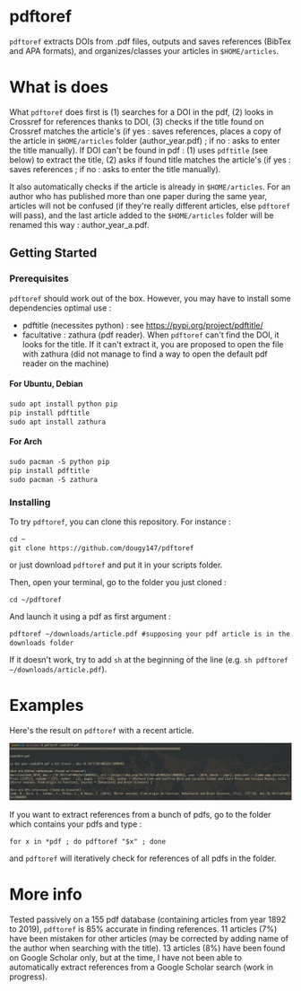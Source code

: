 # pdftoref

`pdftoref` extracts DOIs from .pdf files, outputs and saves references (BibTex and APA formats), and organizes/classes your articles in `$HOME/articles`.

# What is does

What `pdftoref` does first is (1) searches for a DOI in the pdf, (2) looks in Crossref for references thanks to DOI, (3) checks if the title found on Crossref matches the article's (if yes : saves references, places a copy of the article in `$HOME/articles` folder (author_year.pdf) ; if no : asks to enter the title manually).
If DOI can't be found in pdf : (1) uses `pdftitle` (see below) to extract the title, (2) asks if found title matches the article's (if yes : saves references ; if no : asks to enter the title manually).

It also automatically checks if the article is already in `$HOME/articles`. For an author who has published more than one paper during the same year, articles will not be confused (if they're really different articles, else `pdftoref` will pass), and the last article added to the `$HOME/articles` folder will be renamed this way : author_year_a.pdf.

## Getting Started

### Prerequisites

`pdftoref` should work out of the box. However, you may have to install some dependencies optimal use :

* pdftitle (necessites python) : see https://pypi.org/project/pdftitle/
* facultative : zathura (pdf reader). When `pdftoref` can't find the DOI, it looks for the title. If it can't extract it, you are proposed to open the file with zathura (did not manage to find a way to open the default pdf reader on the machine) <!--If it can't find the title, it prints a preview (20 first lines) in the terminal, so you can copy and paste it. -->

#### For Ubuntu, Debian

```
sudo apt install python pip
pip install pdftitle
sudo apt install zathura
```

#### For Arch

```
sudo pacman -S python pip
pip install pdftitle
sudo pacman -S zathura
```

### Installing

To try `pdftoref`, you can clone this repository. For instance :

```
cd ~
git clone https://github.com/dougy147/pdftoref
```

or just download `pdftoref` and put it in your scripts folder.

Then, open your terminal, go to the folder you just cloned :

```
cd ~/pdftoref
```

And launch it using a pdf as first argument :

```
pdftoref ~/downloads/article.pdf #supposing your pdf article is in the downloads folder
```

If it doesn't work, try to add `sh` at the beginning of the line (e.g. `sh pdftoref ~/downloads/article.pdf`).

# Examples

Here's the result on `pdftoref` with a recent article.

![](images/example1.png)

If you want to extract references from a bunch of pdfs, go to the folder which contains your pdfs and type :

```
for x in *pdf ; do pdftoref "$x" ; done
```
and `pdftoref` will iteratively check for references of all pdfs in the folder.

# More info

Tested passively on a 155 pdf database (containing articles from year 1892 to 2019), `pdftoref` is 85% accurate in finding references. 11 articles (7%) have been mistaken for other articles (may be corrected by adding name of the author when searching with the title). 13 articles (8%) have been found on Google Scholar only, but at the time, I have not been able to automatically extract references from a Google Scholar search (work in progress).
